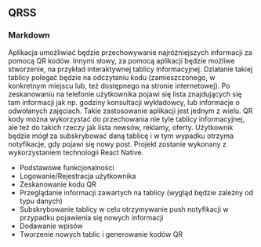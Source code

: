 ## QRSS
### Markdown
Aplikacja umożliwiać będzie przechowywanie najróżniejszych informacji za pomocą QR kodów. Innymi słowy, za pomocą aplikacji będzie możliwe stworzenie, na przykład interaktywnej tablicy informacyjnej. Działanie takiej tablicy polegać będzie na odczytaniu kodu (zamieszczonego, w konkretnym miejscu lub, też dostępnego na stronie internetowej). Po zeskanowaniu na telefonie użytkownika pojawi się lista znajdujących się tam informacji jak np. godziny konsultacji wykładowcy, lub informacje o odwołanych zajęciach. Takie zastosowanie aplikacji jest jednym z wielu. QR kody można wykorzystać do przechowania nie tyle tablicy informacyjnej, ale też do takich rzeczy jak lista newsów, reklamy, oferty. Użytkownik będzie mógł za subskrybować daną tablicę i w tym wypadku otrzyma notyfikacje, gdy pojawi się nowy post. Projekt zostanie wykonany z wykorzystaniem technologii React Native.

- Podstawowe funkcjonalności
- Logowanie/Rejestracja użytkownika
- Zeskanowanie kodu QR
- Przeglądanie informacji zawartych na tablicy (wygląd będzie zależny od typu danych)
- Subskrybowanie tablicy w celu otrzymywanie push notyfikacji w przypadku pojawienia się nowych informacji
- Dodawanie wpisów
- Tworzenie nowych tablic i generowanie kodów QR



